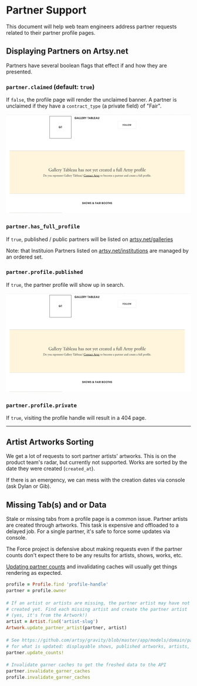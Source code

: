 # Partner Support

This document will help web team engineers address partner requests
related to their partner profile pages.

## Displaying Partners on Artsy.net

Partners have several boolean flags that effect if and how they are presented.

### `partner.claimed` (default: `true`)

If `false`, the profile page will render the unclaimed banner. A partner is unclaimed
if they have a `contract_type` (a private field) of "Fair".

![](images/unclaimed_partner.png)


### `partner.has_full_profile`

If `true`, published / public partners will be listed on [artsy.net/galleries](http://artsy.net/galleries)

Note: that Instituion Partners listed on [artsy.net/institutions](http://artsy.net/institutions) are
managed by an ordered set.

### `partner.profile.published`

If `true`, the partner profile will show up in search.

![](images/unclaimed_partner.png)

### `partner.profile.private`

If `true`, visiting the profile handle will result in a 404 page.

__________________________________

## Artist Artworks Sorting

We get a lot of requests to sort partner artists' artworks. This is on
the product team's radar, but currently not supported. 
Works are sorted by the date they were created (`created_at`). 

If there is an emergency, we can mess with the creation dates via console
(ask Dylan or Gib).



## Missing Tab(s) and or Data

Stale or missing tabs from a profile page is a common issue. Partner artists
are created through artworks. This task is expensive and offloaded to a 
delayed job. For a single partner, it's safe to force some updates via console.

The Force project is defensive about making requests even if the partner counts
don't expect there to be any results for artists, shows, works, etc.

[Updating partner counts](https://github.com/artsy/gravity/blob/master/app/models/domain/partner.rb#L214) 
and invalidating caches will usually get things rendering as expected.
```ruby
profile = Profile.find 'profile-handle'
partner = profile.owner

# If an artist or artists are missing, the partner artist may have not been 
# created yet. Find each missing artist and create the partner artist
# (yes, it's from the Artwork!)
artist = Artist.find('artist-slug')
Artwork.update_partner_artist(partner, artist)

# See https://github.com/artsy/gravity/blob/master/app/models/domain/partner.rb#L214
# for what is updated: displayable shows, published artworks, artists, etc.
partner.update_counts!

# Invalidate garner caches to get the freshed data to the API
partner.invalidate_garner_caches
profile.invalidate_garner_caches
```
